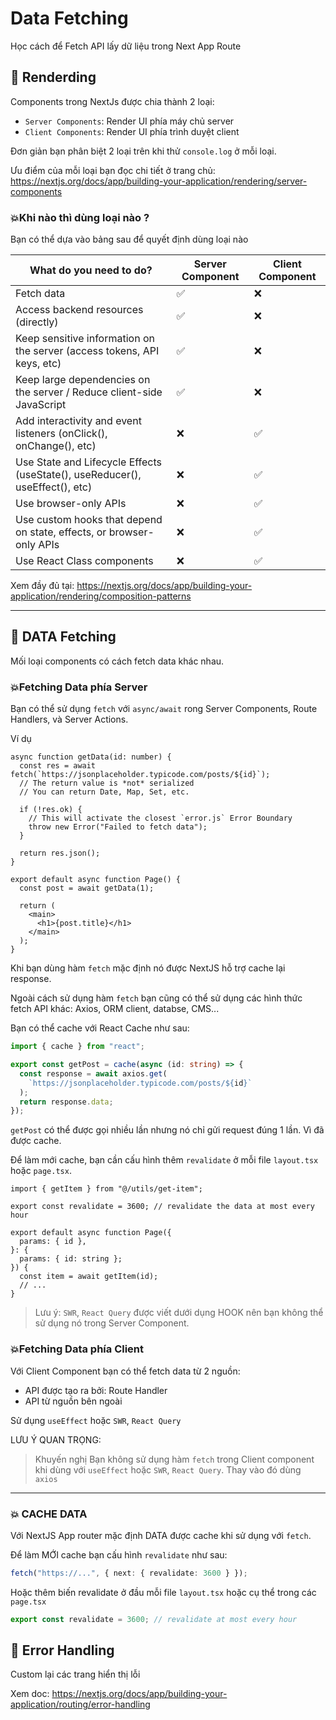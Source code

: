 # Data Fetching

Học cách để Fetch API lấy dữ liệu trong Next App Route



## 🎯 Renderding

Components trong NextJs được chia thành 2 loại:

- `Server Components`: Render UI phía máy chủ server
- `Client Components`: Render UI phía trình duyệt client

Đơn giản bạn phân biệt 2 loại trên khi thử `console.log` ở mỗi loại.

Ưu điểm của mỗi loại bạn đọc chi tiết ở trang chủ: https://nextjs.org/docs/app/building-your-application/rendering/server-components

### 💥Khi nào thì dùng loại nào ?

Bạn có thể dựa vào bảng sau để quyết định dùng loại nào

| What do you need to do?                                                      | Server Component | Client Component |
| ---------------------------------------------------------------------------- | ---------------- | ---------------- |
| Fetch data                                                                   | ✅               | ❌               |
| Access backend resources (directly)                                          | ✅               | ❌               |
| Keep sensitive information on the server (access tokens, API keys, etc)      | ✅               | ❌               |
| Keep large dependencies on the server / Reduce client-side JavaScript        | ✅               | ❌               |
| Add interactivity and event listeners (onClick(), onChange(), etc)           | ❌               | ✅               |
| Use State and Lifecycle Effects (useState(), useReducer(), useEffect(), etc) | ❌               | ✅               |
| Use browser-only APIs                                                        | ❌               | ✅               |
| Use custom hooks that depend on state, effects, or browser-only APIs         | ❌               | ✅               |
| Use React Class components                                                   | ❌               | ✅               |

Xem đầy đủ tại: https://nextjs.org/docs/app/building-your-application/rendering/composition-patterns

---

## 🎯 DATA Fetching

Mối loại components có cách fetch data khác nhau.

### 💥Fetching Data phía Server

Bạn có thể sử dụng `fetch` với `async/await` rong Server Components, Route Handlers, và Server Actions.

Ví dụ

```tsx
async function getData(id: number) {
  const res = await fetch(`https://jsonplaceholder.typicode.com/posts/${id}`);
  // The return value is *not* serialized
  // You can return Date, Map, Set, etc.

  if (!res.ok) {
    // This will activate the closest `error.js` Error Boundary
    throw new Error("Failed to fetch data");
  }

  return res.json();
}

export default async function Page() {
  const post = await getData(1);

  return (
    <main>
      <h1>{post.title}</h1>
    </main>
  );
}
```

Khi bạn dùng hàm `fetch` mặc định nó được NextJS hỗ trợ cache lại response.

Ngoài cách sử dụng hàm `fetch` bạn cũng có thể sử dụng các hình thức fetch API khác: Axios, ORM client, databse, CMS...

Bạn có thể cache với React Cache như sau:

```ts
import { cache } from "react";

export const getPost = cache(async (id: string) => {
  const response = await axios.get(
    `https://jsonplaceholder.typicode.com/posts/${id}`
  );
  return response.data;
});
```

`getPost` có thể được gọi nhiều lần nhưng nó chỉ gửi request đúng 1 lần. Vì đã được cache.

Để làm mới cache, bạn cần cấu hình thêm `revalidate` ở mỗi file `layout.tsx` hoặc `page.tsx`.

```tsx
import { getItem } from "@/utils/get-item";

export const revalidate = 3600; // revalidate the data at most every hour

export default async function Page({
  params: { id },
}: {
  params: { id: string };
}) {
  const item = await getItem(id);
  // ...
}
```

> Lưu ý: `SWR`, `React Query` được viết dưới dụng HOOK nên bạn không thể sử dụng nó trong Server Component.

### 💥Fetching Data phía Client

Với Client Component bạn có thể fetch data từ 2 nguồn:

- API được tạo ra bởi: Route Handler
- API từ nguồn bên ngoài

Sử dụng `useEffect` hoặc `SWR`, `React Query`

LƯU Ý QUAN TRỌNG:

> Khuyến nghị Bạn không sử dụng hàm `fetch` trong Client component khi dùng với `useEffect` hoặc `SWR`, `React Query`. Thay vào đó dùng `axios`

---

### 💥 CACHE DATA

Với NextJS App router mặc định DATA được cache khi sử dụng với `fetch`.

Để làm MỚI cache bạn cấu hình `revalidate` như sau:

```ts
fetch("https://...", { next: { revalidate: 3600 } });
```

Hoặc thêm biến revalidate ở đầu mỗi file `layout.tsx` hoặc cụ thể trong các `page.tsx`

```ts
export const revalidate = 3600; // revalidate at most every hour
```

## 🎯 Error Handling

Custom lại các trang hiển thị lỗi

Xem doc: https://nextjs.org/docs/app/building-your-application/routing/error-handling
